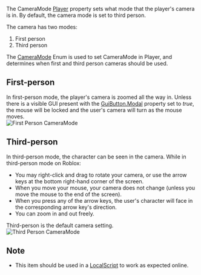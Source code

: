 The CameraMode [Player](https://developer.roblox.com/en-us/api-reference/class/Player) property sets what mode that the player's camera is in. By default, the camera mode is set to third person.

The camera has two modes:

1.  First person
2.  Third person

The [CameraMode](https://developer.roblox.com/en-us/api-reference/enum/CameraMode) Enum is used to set CameraMode in Player, and determines when first and third person cameras should be used.

First-person
------------

In first-person mode, the player's camera is zoomed all the way in. Unless there is a visible GUI present with the [GuiButton.Modal](https://developer.roblox.com/en-us/api-reference/property/GuiButton/Modal) property set to _true_, the mouse will be locked and the user's camera will turn as the mouse moves.  
![First Person CameraMode](https://developer.roblox.com/assets/blt3d3247ee058ba219/CameraMode-LockFirstPerson.jpg)

Third-person
------------

In third-person mode, the character can be seen in the camera. While in third-person mode on Roblox:

*   You may right-click and drag to rotate your camera, or use the arrow keys at the bottom right-hand corner of the screen.
*   When you move your mouse, your camera does not change (unless you move the mouse to the end of the screen).
*   When you press any of the arrow keys, the user's character will face in the corresponding arrow key's direction.
*   You can zoom in and out freely.

Third-person is the default camera setting.  
![Third Person CameraMode](https://developer.roblox.com/assets/bltbf81f29ace6b335b/CameraMode-Classic.jpg)

Note
----

*   This item should be used in a [LocalScript](https://developer.roblox.com/en-us/api-reference/class/LocalScript) to work as expected online.